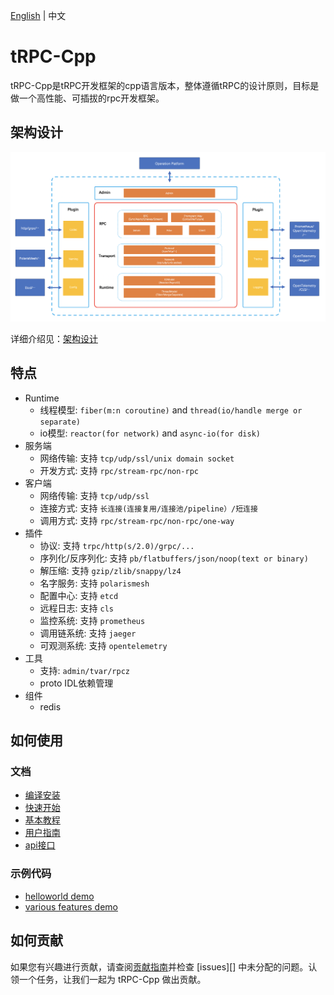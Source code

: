 [English](README.md) | 中文

# tRPC-Cpp

tRPC-Cpp是tRPC开发框架的cpp语言版本，整体遵循tRPC的设计原则，目标是做一个高性能、可插拔的rpc开发框架。

## 架构设计

![architecture design](docs/images/arch_design.png)

详细介绍见：[架构设计](docs/zh/architecture_design.md)

## 特点

* Runtime
  * 线程模型: `fiber(m:n coroutine)` and `thread(io/handle merge or separate)`
  * io模型: `reactor(for network)` and `async-io(for disk)`
* 服务端
  * 网络传输: 支持 `tcp/udp/ssl/unix domain socket`
  * 开发方式: 支持 `rpc/stream-rpc/non-rpc`
* 客户端
  * 网络传输: 支持 `tcp/udp/ssl`
  * 连接方式: 支持 `长连接(连接复用/连接池/pipeline）/短连接`
  * 调用方式: 支持 `rpc/stream-rpc/non-rpc/one-way`
* 插件
  * 协议: 支持 `trpc/http(s/2.0)/grpc/...`
  * 序列化/反序列化: 支持 `pb/flatbuffers/json/noop(text or binary)`
  * 解压缩: 支持 `gzip/zlib/snappy/lz4`
  * 名字服务: 支持 `polarismesh`
  * 配置中心: 支持 `etcd`
  * 远程日志: 支持 `cls`
  * 监控系统: 支持 `prometheus`
  * 调用链系统: 支持 `jaeger`
  * 可观测系统: 支持 `opentelemetry`
* 工具
  * 支持: `admin/tvar/rpcz`
  * proto IDL依赖管理
* 组件
  * redis

## 如何使用

### 文档

- [编译安装](docs/zh/setup_env.md)
- [快速开始](docs/zh/quick_start.md)
- [基本教程](docs/zh/basic_tutorial.md)
- [用户指南](docs/README.md)
- [api接口]()

### 示例代码

- [helloworld demo](examples/helloworld)
- [various features demo](examples/features)

## 如何贡献

如果您有兴趣进行贡献，请查阅[贡献指南](CONTRIBUTING.md)并检查 [issues][] 中未分配的问题。认领一个任务，让我们一起为 tRPC-Cpp 做出贡献。